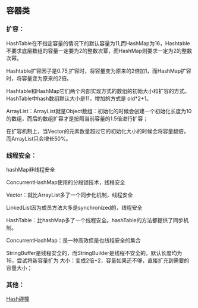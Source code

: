 ## 容器类



### 扩容：

HashTable在不指定容量的情况下的默认容量为11,而HashMap为16，Hashtable不要求底层数组的容量一定要为2的整数次幂，而HashMap则要求一定为2的整数次幂。

Hashtable扩容因子是0.75,扩容时，将容量变为原来的2倍加1，而HashMap扩容时，将容量变为原来的2倍。

Hashtable和HashMap它们两个内部实现方式的数组的初始大小和扩容的方式。HashTable中hash数组默认大小是11，增加的方式是 old*2+1。

ArrayList：ArrayList就是Object数组：初始化的时候会创建一个初始化长度为10的数组，而后的数组扩容才是按照当前容量的1.5倍进行扩容；

在扩容机制上，当Vector的元素数量超过它的初始化大小的时候会将容量翻倍，而ArrayList只会增长50%。



### 线程安全：

hashMap非线程安全

ConcurrentHashMap使用的分段锁技术，线程安全

Vector：就比ArrayList多了一个同步化机制，线程安全

LinkedList因为成员方法大多是synchronized的，线程安全

HashTable：比hashMap多了一个线程安全。hashTable的方法都提供了同步机制。

ConcurrentHashMap：是一种高效但是也线程安全的集合

StringBuffer是线程安全的，而StringBuilder是线程不安全的，默认长度均为 16，尝试将新容量扩为 大小：变成2倍+2，容量如果还不够，直接扩充到需要的容量大小；



### 其他：

[Hash碰撞](Hash碰撞问题.md)

